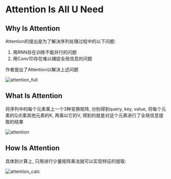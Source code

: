 
# Attention Is All U Need

## Why Is Attention

Attention的提出是为了解决序列处理过程中的以下问题:

1. 用RNN存在训练不能并行的问题
2. 用Conv1D存在难以捕捉全局信息的问题

作者提出了Attention以解决上述问题

![attention_full](https://s1.ax1x.com/2020/05/12/YNVziq.jpg)

## What Is Attention

将序列中的每个元素乘上一个3种变换矩阵, 分别得到query, key, value, 将每个元素的Q点乘其他元素的K, 再乘以它的V, 得到的就是对这个元素进行了全局信息提取的结果

![attention](https://s1.ax1x.com/2020/05/12/YNVLLQ.jpg)

## How Is Attention

具体到计算上, 只用进行少量矩阵乘法就可以实现特征的提取:

![attention_calc](https://s1.ax1x.com/2020/05/12/YNVXZj.jpg)

